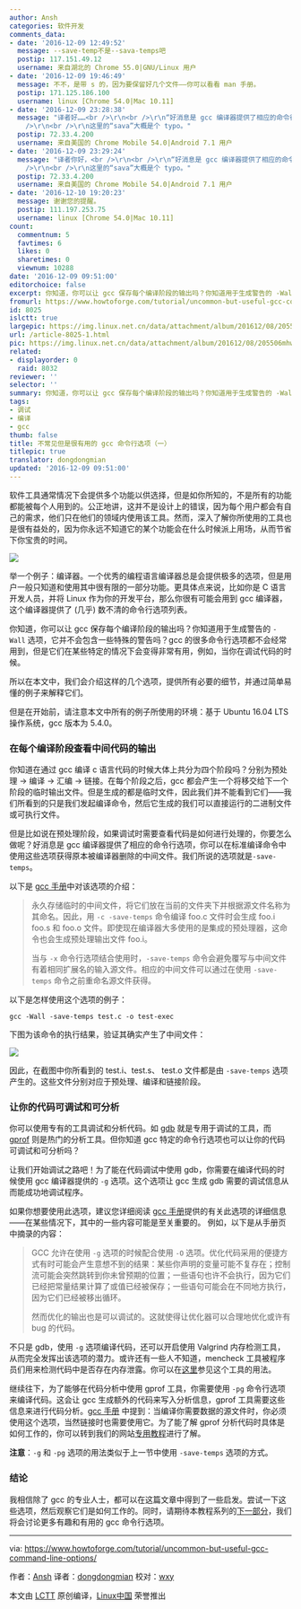```yaml
---
author: Ansh
categories: 软件开发
comments_data:
- date: '2016-12-09 12:49:52'
  message: --save-temp不是--sava-temps吧
  postip: 117.151.49.12
  username: 来自湖北的 Chrome 55.0|GNU/Linux 用户
- date: '2016-12-09 19:46:49'
  message: 不不，是带 s 的，因为要保留好几个文件——你可以看看 man 手册。
  postip: 171.125.186.100
  username: linux [Chrome 54.0|Mac 10.11]
- date: '2016-12-09 23:28:38'
  message: "译者好……<br />\r\n<br />\r\n“好消息是 gcc 编译器提供了相应的命令行选项，你可以在标准编译命令中使用这些选项获得原本被编译器删除的中间文件。我们所说的选项就是-sava-temps。”<br
    />\r\n<br />\r\n这里的“sava”大概是个 typo。"
  postip: 72.33.4.200
  username: 来自美国的 Chrome Mobile 54.0|Android 7.1 用户
- date: '2016-12-09 23:29:24'
  message: "译者你好，<br />\r\n<br />\r\n“好消息是 gcc 编译器提供了相应的命令行选项，你可以在标准编译命令中使用这些选项获得原本被编译器删除的中间文件。我们所说的选项就是-sava-temps。”<br
    />\r\n<br />\r\n这里的“sava”大概是个 typo。"
  postip: 72.33.4.200
  username: 来自美国的 Chrome Mobile 54.0|Android 7.1 用户
- date: '2016-12-10 19:20:23'
  message: 谢谢您的提醒。
  postip: 111.197.253.75
  username: linux [Chrome 54.0|Mac 10.11]
count:
  commentnum: 5
  favtimes: 6
  likes: 0
  sharetimes: 0
  viewnum: 10288
date: '2016-12-09 09:51:00'
editorchoice: false
excerpt: 你知道，你可以让 gcc 保存每个编译阶段的输出吗？你知道用于生成警告的 -Wall 选项，它并不会包含一些特殊的警告吗？gcc 的很多命令行选项都不会经常用到，但是它们在某些特定的情况下会变得非常有用，例如，当你在调试代码的时候。
fromurl: https://www.howtoforge.com/tutorial/uncommon-but-useful-gcc-command-line-options/
id: 8025
islctt: true
largepic: https://img.linux.net.cn/data/attachment/album/201612/08/205506mhw6nic6wsfihehe.jpeg
url: /article-8025-1.html
pic: https://img.linux.net.cn/data/attachment/album/201612/08/205506mhw6nic6wsfihehe.jpeg.thumb.jpg
related:
- displayorder: 0
  raid: 8032
reviewer: ''
selector: ''
summary: 你知道，你可以让 gcc 保存每个编译阶段的输出吗？你知道用于生成警告的 -Wall 选项，它并不会包含一些特殊的警告吗？gcc 的很多命令行选项都不会经常用到，但是它们在某些特定的情况下会变得非常有用，例如，当你在调试代码的时候。
tags:
- 调试
- 编译
- gcc
thumb: false
title: 不常见但是很有用的 gcc 命令行选项（一）
titlepic: true
translator: dongdongmian
updated: '2016-12-09 09:51:00'
---
```


软件工具通常情况下会提供多个功能以供选择，但是如你所知的，不是所有的功能都能被每个人用到的。公正地讲，这并不是设计上的错误，因为每个用户都会有自己的需求，他们只在他们的领域内使用该工具。然而，深入了解你所使用的工具也是很有益处的，因为你永远不知道它的某个功能会在什么时候派上用场，从而节省下你宝贵的时间。


![](/data/attachment/album/201612/08/205506mhw6nic6wsfihehe.jpeg)


举一个例子：编译器。一个优秀的编程语言编译器总是会提供极多的选项，但是用户一般只知道和使用其中很有限的一部分功能。更具体点来说，比如你是 C 语言开发人员，并将 Linux 作为你的开发平台，那么你很有可能会用到 gcc 编译器，这个编译器提供了 (几乎) 数不清的命令行选项列表。


你知道，你可以让 gcc 保存每个编译阶段的输出吗？你知道用于生成警告的 `-Wall` 选项，它并不会包含一些特殊的警告吗？gcc 的很多命令行选项都不会经常用到，但是它们在某些特定的情况下会变得非常有用，例如，当你在调试代码的时候。


所以在本文中，我们会介绍这样的几个选项，提供所有必要的细节，并通过简单易懂的例子来解释它们。


但是在开始前，请注意本文中所有的例子所使用的环境：基于 Ubuntu 16.04 LTS 操作系统，gcc 版本为 5.4.0。


### 在每个编译阶段查看中间代码的输出


你知道在通过 gcc 编译 c 语言代码的时候大体上共分为四个阶段吗？分别为预处理 -> 编译 -> 汇编 -> 链接。在每个阶段之后，gcc 都会产生一个将移交给下一个阶段的临时输出文件。但是生成的都是临时文件，因此我们并不能看到它们——我们所看到的只是我们发起编译命令，然后它生成的我们可以直接运行的二进制文件或可执行文件。


但是比如说在预处理阶段，如果调试时需要查看代码是如何进行处理的，你要怎么做呢？好消息是 gcc 编译器提供了相应的命令行选项，你可以在标准编译命令中使用这些选项获得原本被编译器删除的中间文件。我们所说的选项就是`-save-temps`。


以下是 [gcc 手册](https://linux.die.net/man/1/gcc)中对该选项的介绍：



> 
> 永久存储临时的中间文件，将它们放在当前的文件夹下并根据源文件名称为其命名。因此，用 `-c -save-temps` 命令编译 foo.c 文件时会生成 foo.i foo.s 和 foo.o 文件。即使现在编译器大多使用的是集成的预处理器，这命令也会生成预处理输出文件 foo.i。
> 
> 
> 当与 `-x` 命令行选项结合使用时，`-save-temps` 命令会避免覆写与中间文件有着相同扩展名的输入源文件。相应的中间文件可以通过在使用 `-save-temps` 命令之前重命名源文件获得。
> 
> 
> 


以下是怎样使用这个选项的例子：



```
gcc -Wall -save-temps test.c -o test-exec

```

下图为该命令的执行结果，验证其确实产生了中间文件：


![](/data/attachment/album/201612/09/102206aqcwh2qcsa8fa9q0.png)


因此，在截图中你所看到的 test.i、test.s、 test.o 文件都是由 `-save-temps` 选项产生的。这些文件分别对应于预处理、编译和链接阶段。


### 让你的代码可调试和可分析


你可以使用专有的工具调试和分析代码。如 [gdb](https://www.gnu.org/software/gdb/) 就是专用于调试的工具，而 [gprof](https://sourceware.org/binutils/docs/gprof/) 则是热门的分析工具。但你知道 gcc 特定的命令行选项也可以让你的代码可调试和可分析吗？


让我们开始调试之路吧！为了能在代码调试中使用 gdb，你需要在编译代码的时候使用 gcc 编译器提供的 `-g` 选项。这个选项让 gcc 生成 gdb 需要的调试信息从而能成功地调试程序。


如果你想要使用此选项，建议您详细阅读 [gcc 手册](https://linux.die.net/man/1/gcc)提供的有关此选项的详细信息——在某些情况下，其中的一些内容可能是至关重要的。 例如，以下是从手册页中摘录的内容：



> 
> GCC 允许在使用 `-g` 选项的时候配合使用 `-O` 选项。优化代码采用的便捷方式有时可能会产生意想不到的结果：某些你声明的变量可能不复存在；控制流可能会突然跳转到你未曾预期的位置；一些语句也许不会执行，因为它们已经把常量结果计算了或值已经被保存；一些语句可能会在不同地方执行，因为它们已经被移出循环。
> 
> 
> 然而优化的输出也是可以调试的。这就使得让优化器可以合理地优化或许有 bug 的代码。
> 
> 
> 


不只是 gdb，使用 `-g` 选项编译代码，还可以开启使用 Valgrind 内存检测工具，从而完全发挥出该选项的潜力。或许还有一些人不知道，mencheck 工具被程序员们用来检测代码中是否存在内存泄露。你可以在[这里](http://valgrind.org/docs/manual/mc-manual.html)参见这个工具的用法。


继续往下，为了能够在代码分析中使用 gprof 工具，你需要使用 `-pg` 命令行选项来编译代码。这会让 gcc 生成额外的代码来写入分析信息，gprof 工具需要这些信息来进行代码分析。[gcc 手册](https://linux.die.net/man/1/gcc) 中提到：当编译你需要数据的源文件时，你必须使用这个选项，当然链接时也需要使用它。为了能了解 gprof 分析代码时具体是如何工作的，你可以转到我们的网站[专用教程](https://www.howtoforge.com/tutorial/how-to-install-and-use-profiling-tool-gprof/)进行了解。


**注意**：`-g` 和 `-pg` 选项的用法类似于上一节中使用 `-save-temps` 选项的方式。


### 结论


我相信除了 gcc 的专业人士，都可以在这篇文章中得到了一些启发。尝试一下这些选项，然后观察它们是如何工作的。同时，请期待本教程系列的[下一部分](https://www.howtoforge.com/tutorial/uncommon-but-useful-gcc-command-line-options-2/)，我们将会讨论更多有趣和有用的 gcc 命令行选项。




---


via: <https://www.howtoforge.com/tutorial/uncommon-but-useful-gcc-command-line-options/>


作者：[Ansh](https://twitter.com/howtoforgecom) 译者：[dongdongmian](https://github.com/dongdongmian) 校对：[wxy](https://github.com/wxy)


本文由 [LCTT](https://github.com/LCTT/TranslateProject) 原创编译，[Linux中国](https://linux.cn/) 荣誉推出